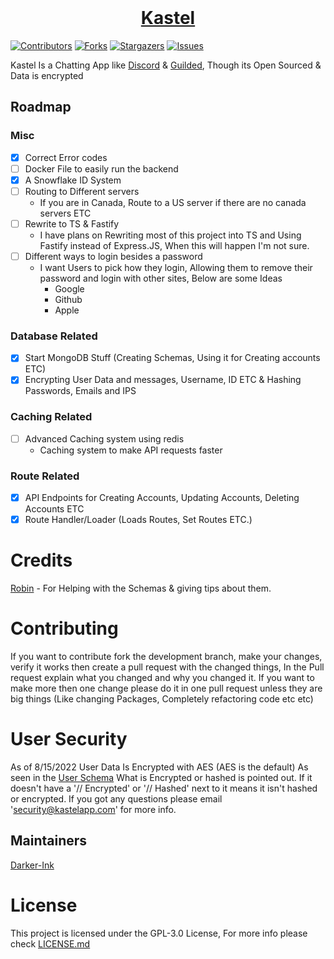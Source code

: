 <div>
<div align="center">
  <br />
  <p>
    <a href="https://kastelapp.com"><h1>Kastel</h1></a> 
  </p>
</div>

[![Contributors][contributors-shield]][contributors-url]
[![Forks][forks-shield]][forks-url]
[![Stargazers][stars-shield]][stars-url]
[![Issues][issues-shield]][issues-url]

Kastel Is a Chatting App like <a href="https://discord.com">Discord</a> & <a href="https://guilded.gg">Guilded</a>, Though its Open Sourced & Data is encrypted

## Roadmap
### Misc
- [x] Correct Error codes
- [ ] Docker File to easily run the backend
- [x] A Snowflake ID System
- [ ] Routing to Different servers
    - If you are in Canada, Route to a US server if there are no canada servers ETC
- [ ] Rewrite to TS & Fastify
    - I have plans on Rewriting most of this project into TS and Using Fastify instead of Express.JS, When this will happen I'm not sure.
- [ ] Different ways to login besides a password
    - I want Users to pick how they login, Allowing them to remove their password and login with other sites, Below are some Ideas
        - Google
        - Github
        - Apple
### Database Related
- [x] Start MongoDB Stuff (Creating Schemas, Using it for Creating accounts ETC)
- [x] Encrypting User Data and messages, Username, ID ETC & Hashing Passwords, Emails and IPS
### Caching Related
- [ ] Advanced Caching system using redis
    - Caching system to make API requests faster
### Route Related
- [x] API Endpoints for Creating Accounts, Updating Accounts, Deleting Accounts ETC
- [x] Route Handler/Loader (Loads Routes, Set Routes ETC.)

# Credits

[Robin][robin-github] - For Helping with the Schemas & giving tips about them.

# Contributing

If you want to contribute fork the development branch, make your changes, verify it works then create a pull request with the changed things, In the Pull request explain what you changed and why you changed it. If you want to make more then one change please do it in one pull request unless they are big things (Like changing Packages, Completely refactoring code etc etc)


# User Security

As of 8/15/2022 User Data Is Encrypted with AES (AES is the default) As seen in the [User Schema](/utils/schemas/users/userSchema.js) What is Encrypted or hashed is pointed out. If it doesn't have a '// Encrypted' or '// Hashed' next to it means it isn't hashed or encrypted. If you got any questions please email 'security@kastelapp.com' for more info.

## Maintainers

[Darker-Ink](https://github.com/Darker-Ink)

# License

This project is licensed under the GPL-3.0 License, For more info please check [LICENSE.md](/LICENSE.md)

[contributors-shield]: https://img.shields.io/github/contributors/Kastelll/backend.svg?style=for-the-badge
[contributors-url]: https://github.com/Kastelll/backend/graphs/contributors
[forks-shield]: https://img.shields.io/github/forks/Kastelll/backend.svg?style=for-the-badge
[forks-url]: https://github.com/Kastelll/backend/network/members
[stars-shield]: https://img.shields.io/github/stars/Kastelll/backend.svg?style=for-the-badge
[stars-url]: https://github.com/Kastelll/backend/stargazers
[issues-shield]: https://img.shields.io/github/issues/Kastelll/backend.svg?style=for-the-badge
[issues-url]: https://github.com/Kastelll/backend/issues
[robin-github]: https://github.com/Robin-Sch
</div>